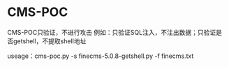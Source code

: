 # CMS-POC

CMS-POC只验证，不进行攻击
例如：只验证SQL注入，不注出数据；只验证是否getshell，不提取shell地址

useage：cms-poc.py -s finecms-5.0.8-getshell.py -f finecms.txt
